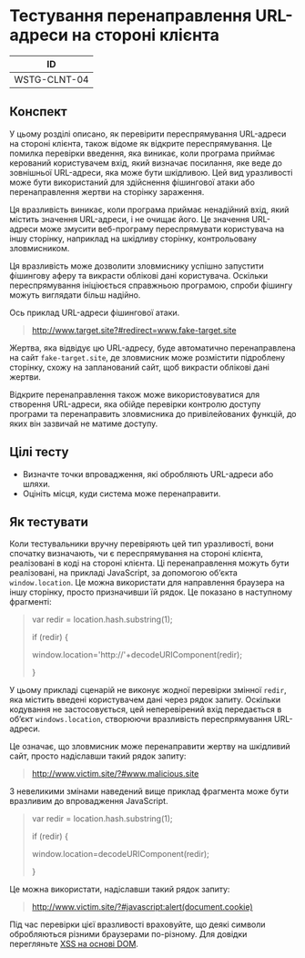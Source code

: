 # Тестування перенаправлення URL-адреси на стороні клієнта

|ID|
|:---:|
|WSTG-CLNT-04|

## Конспект

У цьому розділі описано, як перевірити переспрямування URL-адреси на стороні клієнта, також відоме як відкрите переспрямування. Це помилка перевірки введення, яка виникає, коли програма приймає керований користувачем вхід, який визначає посилання, яке веде до зовнішньої URL-адреси, яка може бути шкідливою. Цей вид уразливості може бути використаний для здійснення фішингової атаки або перенаправлення жертви на сторінку зараження.

Ця вразливість виникає, коли програма приймає ненадійний вхід, який містить значення URL-адреси, і не очищає його. Це значення URL-адреси може змусити веб-програму переспрямувати користувача на іншу сторінку, наприклад на шкідливу сторінку, контрольовану зловмисником.

Ця вразливість може дозволити зловмиснику успішно запустити фішингову аферу та викрасти облікові дані користувача. Оскільки переспрямування ініціюється справжньою програмою, спроби фішингу можуть виглядати більш надійно.

Ось приклад URL-адреси фішингової атаки.

> http://www.target.site?#redirect=www.fake-target.site

Жертва, яка відвідує цю URL-адресу, буде автоматично перенаправлена ​​на сайт `fake-target.site`, де зловмисник може розмістити підроблену сторінку, схожу на запланований сайт, щоб викрасти облікові дані жертви.

Відкрите перенаправлення також може використовуватися для створення URL-адреси, яка обійде перевірки контролю доступу програми та перенаправить зловмисника до привілейованих функцій, до яких він зазвичай не матиме доступу.

## Цілі тесту

* Визначте точки впровадження, які обробляють URL-адреси або шляхи.
* Оцініть місця, куди система може перенаправити.

## Як тестувати

Коли тестувальники вручну перевіряють цей тип уразливості, вони спочатку визначають, чи є переспрямування на стороні клієнта, реалізовані в коді на стороні клієнта. Ці перенаправлення можуть бути реалізовані, на прикладі JavaScript, за допомогою об’єкта `window.location`. Це можна використати для направлення браузера на іншу сторінку, просто призначивши їй рядок. Це показано в наступному фрагменті:

> var redir = location.hash.substring(1);
>
> if (redir) {
>
>   window.location='http://'+decodeURIComponent(redir);
>
> }

У цьому прикладі сценарій не виконує жодної перевірки змінної `redir`, яка містить введені користувачем дані через рядок запиту. Оскільки кодування не застосовується, цей неперевірений вхід передається в об’єкт `windows.location`, створюючи вразливість переспрямування URL-адреси.

Це означає, що зловмисник може перенаправити жертву на шкідливий сайт, просто надіславши такий рядок запиту:

> http://www.victim.site/?#www.malicious.site

З невеликими змінами наведений вище приклад фрагмента може бути вразливим до впровадження JavaScript.

> var redir = location.hash.substring(1);
> 
> if (redir) {
> 
>   window.location=decodeURIComponent(redir);
> 
> }

Це можна використати, надіславши такий рядок запиту:

> http://www.victim.site/?#javascript:alert(document.cookie)

Під час перевірки цієї вразливості враховуйте, що деякі символи обробляються різними браузерами по-різному. Для довідки перегляньте [XSS на основі DOM](https://owasp.org/www-community/attacks/DOM_Based_XSS).

